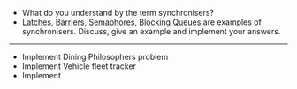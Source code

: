 - What do you understand by the term synchronisers?
- [Latches](latches/), [Barriers](barriers/), [Semaphores](semaphores/), [Blocking Queues](blocking%20queues/) are examples of synchronisers. Discuss, give an example and implement your answers.
<hr>

- Implement Dining Philosophers problem
- Implement Vehicle fleet tracker
- Implement
